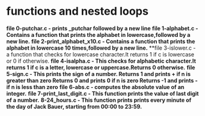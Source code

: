 # functions and nested loops
**file 0-putchar.c - prints _putchar followed by a new line**
**file 1-alphabet.c - Contains a function that prints the alphabet in lowercase,followed by a new line.**
**file 2-print_alphabet_x10.c - Contains a function that prints the alphabet in lowercase 10 times,followed by a new line.**
**file 3-islower.c - a function that checks for lowercase character.It returns 1 if c is lowercase or 0 if otherwise.
**file 4-isalpha.c - This checks for alphabetic character.It returns 1 if c is a letter, lowercase or uppercase.Returns 0 otherwise.**
**file 5-sign.c - This prints the sign of a number. 
Returns 1 and prints + if n is greater than zero
Returns 0 and prints 0 if n is zero
Returns -1 and prints - if n is less than zero**
**file 6-abs.c - computes the absolute value of an integer.**
**file 7-print_last_digit.c - This function prints the value of last digit of a number.**
**8-24_hours.c - This function prints prints every minute of the day of Jack Bauer, starting from 00:00 to 23:59.**
